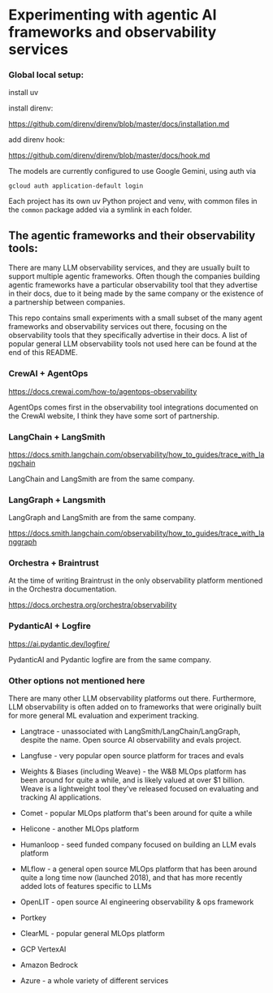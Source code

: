 # Experimenting with agentic AI frameworks and observability services

### Global local setup:

install uv

install direnv:

https://github.com/direnv/direnv/blob/master/docs/installation.md

add direnv hook:

https://github.com/direnv/direnv/blob/master/docs/hook.md

The models are currently configured to use Google Gemini, using auth via

```
gcloud auth application-default login
```

Each project has its own uv Python project and venv, with common files in the `common` package added via a symlink in each folder.

## The agentic frameworks and their observability tools:

There are many LLM observability services, and they are usually built to support multiple agentic frameworks. Often though the companies building agentic frameworks have a particular observability tool that they advertise in their docs, due to it being made by the same company or the existence of a partnership between companies.

This repo contains small experiments with a small subset of the many agent frameworks and observability services out there, focusing on the observability tools that they specifically advertise in their docs. A list of popular general LLM observability tools not used here can be found at the end of this README.

### CrewAI + AgentOps

https://docs.crewai.com/how-to/agentops-observability

AgentOps comes first in the observability tool integrations documented on the CrewAI website, I think they have some sort of partnership.

### LangChain + LangSmith

https://docs.smith.langchain.com/observability/how_to_guides/trace_with_langchain

LangChain and LangSmith are from the same company.

### LangGraph + Langsmith

LangGraph and LangSmith are from the same company.

https://docs.smith.langchain.com/observability/how_to_guides/trace_with_langgraph

### Orchestra + Braintrust

At the time of writing Braintrust in the only observability platform mentioned in the Orchestra documentation.

https://docs.orchestra.org/orchestra/observability

### PydanticAI + Logfire

https://ai.pydantic.dev/logfire/

PydanticAI and Pydantic logfire are from the same company.


### Other options not mentioned here

There are many other LLM observability platforms out there. Furthermore, LLM observability is often added on to frameworks that were originally built for more general ML evaluation and experiment tracking.

* Langtrace - unassociated with LangSmith/LangChain/LangGraph, despite the name. Open source AI observability and evals project.

* Langfuse - very popular open source platform for traces and evals

* Weights & Biases (including Weave) - the W&B MLOps platform has been around for quite a while, and is likely valued at over $1 billion. Weave is a lightweight tool they've released focused on evaluating and tracking AI applications.

* Comet - popular MLOps platform that's been around for quite a while

* Helicone - another MLOps platform

* Humanloop - seed funded company focused on building an LLM evals platform

* MLflow - a general open source MLOps platform that has been around quite a long time now (launched 2018), and that has more recently added lots of features specific to LLMs

* OpenLIT - open source AI engineering observability & ops framework

* Portkey

* ClearML - popular general MLOps platform

* GCP VertexAI

* Amazon Bedrock

* Azure - a whole variety of different services



